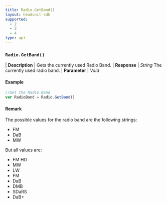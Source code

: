 ```yaml
---
title: Radio.GetBand()
layout: headunit-sdk
supported:
  - 2
  - 3
  - 4
type: api
---
```


### `Radio.GetBand()`

| **Description** | Gets the currently used Radio Band.
| **Response** | *String*  The currently used radio band.
| **Parameter**   | *Void*

#### Example

```javascript
//Get the Radio Band
var RadioBand = Radio.GetBand()
```

#### Remark

The possible values for the radio band are the following strings:
- FM
- DaB
- MW

But all values are:
- FM HD
- MW
- LW
- FM
- DaB
- DMB
- SDaRS
- DaB+